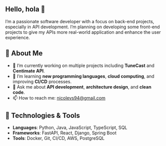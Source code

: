 ## Hello, hola 👋

I’m a passionate software developer with a focus on back-end projects, especially in API development. 
I’m planning on developing some front-end projects to give my APIs more real-world application and enhance the user experience.

## 🚀 About Me

- 🔭 I’m currently working on multiple projects including **TuneCast** and **Centimate API**.
- 🌱 I’m learning **new programming languages**, **cloud computing**, and improving **CI/CD** processes.
- 💬 Ask me about **API development**, **architecture design**, and **clean code**.
- 📫 How to reach me: [nicolevs94@gmail.com](mailto:nicolevs94@gmail.com)

## 🔧 Technologies & Tools

- **Languages**: Python, Java, JavaScript, TypeScript, SQL
- **Frameworks**: FastAPI, React, Django, Spring Boot
- **Tools**: Docker, Git, CI/CD, AWS, PostgreSQL

<!--
**nicolendless/nicolendless** is a ✨ _special_ ✨ repository because its `README.md` (this file) appears on your GitHub profile.

Here are some ideas to get you started:

- 🔭 I’m currently working on ...
- 🌱 I’m currently learning ...
- 👯 I’m looking to collaborate on ...
- 🤔 I’m looking for help with ...
- 💬 Ask me about ...
- 📫 How to reach me: ...
- 😄 Pronouns: ...
- ⚡ Fun fact: ...
-->
